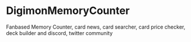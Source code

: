 # DigimonMemoryCounter
Fanbased Memory Counter, card news, card searcher, card price checker, deck builder and discord, twitter community
